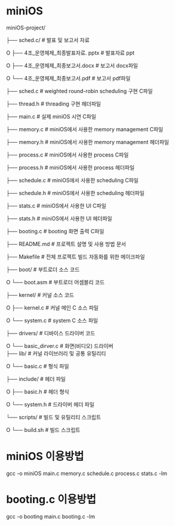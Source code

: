 # miniOS

miniOS-project/

├── sched.c/                            # 발표 및 보고서 자료

O   ├──  4조_운영체제_최종발표자료. pptx  # 발표자료 ppt

O   ├──  4조_운영체제_최종보고서.docx     # 보고서 docx파일

O   └──  4조_운영체제_최종보고서.pdf      # 보고서 pdf파일

├── sched.c                             # weighted round-robin scheduling 구현 C파일

├── thread.h                            # threading 구현 헤더파일 

├── main.c                              # 실제 miniOS 시연 C파일

├── memory.c                            # miniOS에서 사용한 memory management C파일 

├── memory.h                            # miniOS에서 사용한 memory management 헤더파일 

├── process.c                           # miniOS에서 사용한 process C파일

├── process.h                           # miniOS에서 사용한 process 헤더파일 

├── schedule.c                          # miniOS에서 사용한 scheduling C파일

├── schedule.h                          # miniOS에서 사용한 scheduling 헤더파일 

├── stats.c                             # miniOS에서 사용한 UI C파일  

├── stats.h                             # miniOS에서 사용한 UI 헤더파일 

├── booting.c                           # booting 화면 출력 C파일

├── README.md                           # 프로젝트 설명 및 사용 방법 문서  

├── Makefile                            # 전체 프로젝트 빌드 자동화를 위한 메이크파일 

├── boot/                               # 부트로더 소스 코드  

O   └── boot.asm                        # 부트로더 어셈블리 코드  

├── kernel/                             # 커널 소스 코드  

O   ├──  kernel.c                       # 커널 메인 C 소스 파일

O   └──  system.c                       # system C 소스 파일

├── drivers/                            # 디바이스 드라이버 코드  

O   └──  basic_dirver.c                 # 화면(비디오) 드라이버  
├── lib/                                # 커널 라이브러리 및 공통 유틸리티  

O   └──  basic.c                        # 형식 파일  

├── include/                            # 헤더 파일  

O   ├── basic.h                         # 헤더 형식  

O   └── system.h                        # 드라이버 헤더 파일

└── scripts/                            # 빌드 및 유틸리티 스크립트  

O   └── build.sh                        # 빌드 스크립트  

# miniOS 이용방법
gcc -o miniOS main.c memory.c schedule.c process.c stats.c -lm

# booting.c 이용방법
gcc -o booting main.c booting.c -lm
